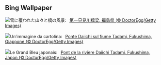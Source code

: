 ## Bing Wallpaper
![](https://www.bing.com/th?id=OHR.TadamiWinter_JA-JP3859322331_UHD.jpg&w=1000)雪に覆われた山々と橋の風景:&nbsp;&ensp;[第一只見川橋梁, 福島県 (© DoctorEgg/Getty Images)](https://www.bing.com/th?id=OHR.TadamiWinter_JA-JP3859322331_UHD.jpg)
<br><br/>
![](https://www.bing.com/th?id=OHR.TadamiWinter_IT-IT9712600092_UHD.jpg&w=1000)Un’immagine da cartolina:&nbsp;&ensp;[Ponte Daiichi sul fiume Tadami, Fukushima, Giappone (© DoctorEgg/Getty Images)](https://www.bing.com/th?id=OHR.TadamiWinter_IT-IT9712600092_UHD.jpg)
<br><br/>
![](https://www.bing.com/th?id=OHR.TadamiWinter_FR-FR9156285439_UHD.jpg&w=1000)Le Grand Bleu japonais:&nbsp;&ensp;[Pont de la rivière Daiichi Tadami, Fukushima, Japon (© DoctorEgg/Getty Images)](https://www.bing.com/th?id=OHR.TadamiWinter_FR-FR9156285439_UHD.jpg)
<br><br/>
